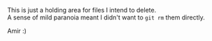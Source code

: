 This is just a holding area for files I intend to delete.  
A sense of mild paranoia meant I didn't want to `git rm` them directly.

Amir :)